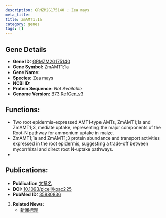 ```yaml
---
description: GRMZM2G175140 ; Zea mays
meta_title:
title: ZmAMT1;1a
category: genes
tags: []
---
```


## Gene Details
- **Gene ID:**	[GRMZM2G175140](https://www.maizegdb.org/gene_center/gene/GRMZM2G175140)
- **Gene Symbol:** ZmAMT1;1a
- **Gene Name:** 
- **Species:** Zea mays
- **NCBI ID:** [  ]()
- **Protein Sequence:** *Not Available*
- **Genome Version:** [B73 RefGen_v3](https://www.maizegdb.org/genome/assembly/Zm-B73-REFERENCE-NAM-5.0)

## Functions:
   - Two root epidermis-expressed AMT1-type AMTs, ZmAMT1;1a and ZmAMT1;3, mediate uptake, representing the major components of the Root-N pathway for ammonium uptake in maize.
   - ZmAMT1;1a and ZmAMT1;3 protein abundance and transport activities expressed in the root epidermis, suggesting a trade-off between mycorrhizal and direct root N-uptake pathways.
   - 

## Publications:
   - **Publication** [文章名](https://academic.oup.com/plcell/article/34/10/4066/6650110?login=true)
   - **DOI:** [10.1093/plcell/koac225](https://academic.oup.com/plcell/article/34/10/4066/6650110?login=true)
   - **PubMed ID:** [35880836](https://pubmed.ncbi.nlm.nih.gov/35880836/)

3. **Related News:**
   - [新闻标题](https://mp.weixin.qq.com/s/te4xUFNJzWLNQ8ISRpEQdw)

